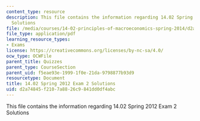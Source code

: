 ```yaml
---
content_type: resource
description: This file contains the information regarding 14.02 Spring 2012 Exam 2
  Solutions
file: /media/courses/14-02-principles-of-macroeconomics-spring-2014/d2a74845f2107a8826c9841dd0df4abc_MIT14_02S14_Exam2_S12_Sol.pdf
file_type: application/pdf
learning_resource_types:
- Exams
license: https://creativecommons.org/licenses/by-nc-sa/4.0/
ocw_type: OCWFile
parent_title: Quizzes
parent_type: CourseSection
parent_uid: f5eae93e-1999-1f0e-21da-9798877b93d9
resourcetype: Document
title: 14.02 Spring 2012 Exam 2 Solutions
uid: d2a74845-f210-7a88-26c9-841dd0df4abc
---
```

This file contains the information regarding 14.02 Spring 2012 Exam 2 Solutions